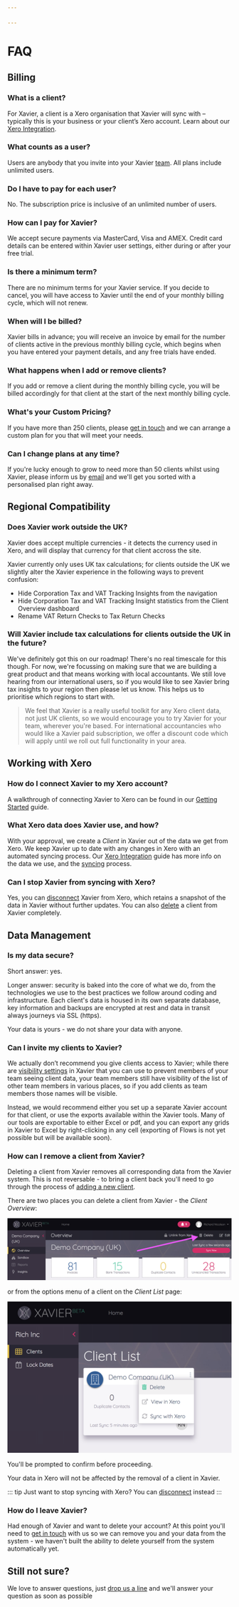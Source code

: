 ```yaml
---

---
```

# FAQ

## Billing

### What is a client?

For Xavier, a client is a Xero organisation that Xavier will sync with – typically this is your business or your client’s
Xero account. Learn about our [Xero Integration](/xero-integration.md).

### What counts as a user?

Users are anybody that you invite into your Xavier [team](/team-management.md). All plans include unlimited users.

### Do I have to pay for each user?

No. The subscription price is inclusive of an unlimited number of users.

### How can I pay for Xavier?

We accept secure payments via MasterCard, Visa and AMEX. Credit card details can be entered within Xavier user settings,
either during or after your free trial.

### Is there a minimum term?

There are no minimum terms for your Xavier service. If you decide to cancel, you will have access to Xavier until the
end of your monthly billing cycle, which will not renew.

### When will I be billed?

Xavier bills in advance; you will receive an invoice by email for the number of clients active in the previous monthly billing cycle, which begins when you have entered your payment details, and any free trials have ended.

### What happens when I add or remove clients?

If you add or remove a client during the monthly billing cycle, you will be billed accordingly for that client at the start of the next monthly billing cycle.

### What's your Custom Pricing?

If you have more than 250 clients, please [get in touch](/contact-us.md) and we can arrange a custom plan for you that
will meet your needs.

### Can I change plans at any time?

If you're lucky enough to grow to need more than 50 clients whilst using Xavier, please inform us by
[email](/contact-us.md) and we'll get you sorted with a personalised plan right away.

## Regional Compatibility

### Does Xavier work outside the UK?

Xavier does accept multiple currencies - it detects the currency used in Xero, and will display that currency for that client accross the site.

Xavier currently only uses UK tax calculations; for clients outside the UK we slightly alter the Xavier experience in the following ways to prevent confusion:

* Hide Corporation Tax and VAT Tracking Insights from the navigation
* Hide Corporation Tax and VAT Tracking Insight statistics from the Client Overview dashboard
* Rename VAT Return Checks to Tax Return Checks

### Will Xavier include tax calculations for clients outside the UK in the future?

We've definitely got this on our roadmap! There's no real timescale for this though. For now, we're focussing on making sure that we are building a great product and
that means working with local accountants. We still love hearing from our international users, so if you would like to see Xavier
bring tax insights to your region then please let us know. This helps us to prioritise which regions to start with.

> We feel that Xavier is a really useful toolkit for any Xero client data, not just UK clients, so we would encourage you to
> try Xavier for your team, wherever you're based. For international accountancies who would like a Xavier paid subscription, we offer
> a discount code which will apply until we roll out full functionality in your area.

## Working with Xero

### How do I connect Xavier to my Xero account?

A walkthrough of connecting Xavier to Xero can be found in our [Getting Started](/getting-started.md#adding-your-first-client) guide.

### What Xero data does Xavier use, and how?

With your approval, we create a _Client_ in Xavier out of the data we get from Xero. We keep Xavier up to date with any
changes in Xero with an automated syncing process. Our [Xero Integration](/xero-integration.md#how-do-we-interact-with-xero)
guide has more info on the data we use, and the [syncing](/xero-integration.md#syncing) process.

### Can I stop Xavier from syncing with Xero?

Yes, you can [disconnect](/xero-integration.md#managing-the-xero-connection) Xavier from Xero, which retains a snapshot
of the data in Xavier without further updates. You can also [delete](/faq.md#how-can-i-remove-a-client-from-xavier) a
client from Xavier completely.

## Data Management

### Is my data secure?

Short answer: yes.

Longer answer: security is baked into the core of what we do, from the technologies we use to the best practices we
follow around coding and infrastructure. Each client's data is housed in its own separate database, key information
and backups are encrypted at rest and data in transit always journeys via SSL (https).

Your data is yours - we do not share your data with anyone.

### Can I invite my clients to Xavier?

We actually don’t recommend you give clients access to Xavier; while there are
[visibility settings](http://help.xavier-analytics.com/clients.html#client-visibility) in Xavier that you can use to
prevent members of your team seeing client data, your team members still have visibility of the list of other team members
in various places, so if you add clients as team members those names will be visible.

Instead, we would recommend either you set up a separate Xavier account for that client, or use the exports available
within the Xavier tools. Many of our tools are exportable to either Excel or pdf, and you can export any grids in Xavier
to Excel by right-clicking in any cell (exporting of Flows is not yet possible but will be available soon).

### How can I remove a client from Xavier?

Deleting a client from Xavier removes all corresponding data from the Xavier system. This is not
reversable - to bring a client back you'll need to go through the process of
[adding a new client](/getting-started.md#adding-your-first-client).

There are two places you can delete a client from Xavier - the _Client Overview_:

![Delete From Overview](./images/delete-from-overview.png)

or from the options menu of a client on the _Client List_ page:

![Delete From Client List](./images/delete-from-client-list.png)

You'll be prompted to confirm before proceeding.

Your data in Xero will not be affected by the removal of a client in Xavier.

::: tip
Just want to stop syncing with Xero? You can [disconnect](/xero-integration.md#managing-the-xero-connection) instead
:::

### How do I leave Xavier?

Had enough of Xavier and want to delete your account? At this point you'll need to [get in touch](/contact-us.md) with
us so we can remove you and your data from the system - we haven't built the ability to delete yourself from the system
automatically yet.

## Still not sure?

We love to answer questions, just [drop us a line](/contact-us.md) and we'll answer your question as soon as possible

